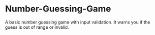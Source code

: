 # Number-Guessing-Game
A basic number guessing game with input validation. It warns you if the guess is out of range or invalid.
